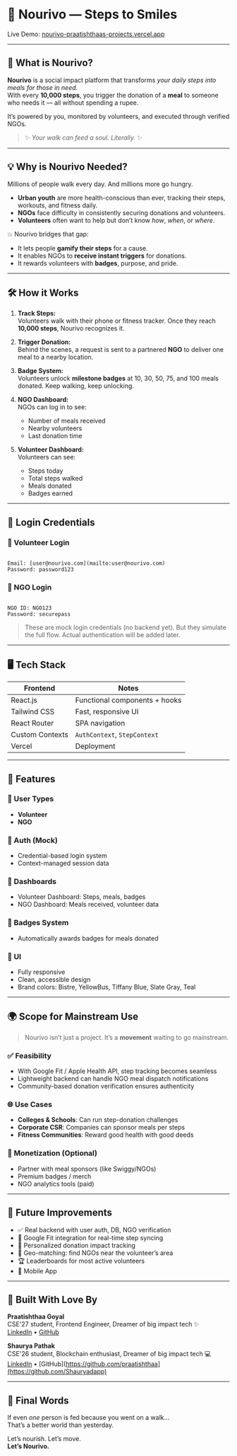 # 🌱 Nourivo — Steps to Smiles

Live Demo: [nourivo-praatishthaas-projects.vercel.app](https://nourivo-praatishthaas-projects.vercel.app)

---

## 🌟 What is Nourivo?

**Nourivo** is a social impact platform that transforms *your daily steps into meals for those in need.*  
With every **10,000 steps**, you trigger the donation of a **meal** to someone who needs it — all without spending a rupee.

It’s powered by you, monitored by volunteers, and executed through verified NGOs.

> ✨ _Your walk can feed a soul. Literally._ ✨

---

## 💡 Why is Nourivo Needed?

Millions of people walk every day. And millions more go hungry.

- **Urban youth** are more health-conscious than ever, tracking their steps, workouts, and fitness daily.
- **NGOs** face difficulty in consistently securing donations and volunteers.
- **Volunteers** often want to help but don’t know *how*, *when*, or *where*.

💥 Nourivo bridges that gap:

- It lets people **gamify their steps** for a cause.
- It enables NGOs to **receive instant triggers** for donations.
- It rewards volunteers with **badges**, purpose, and pride.

---

## 🛠 How it Works

1. **Track Steps:**  
   Volunteers walk with their phone or fitness tracker. Once they reach **10,000 steps**, Nourivo recognizes it.

2. **Trigger Donation:**  
   Behind the scenes, a request is sent to a partnered **NGO** to deliver one meal to a nearby location.

3. **Badge System:**  
   Volunteers unlock **milestone badges** at 10, 30, 50, 75, and 100 meals donated. Keep walking, keep unlocking.

4. **NGO Dashboard:**  
   NGOs can log in to see:
   - Number of meals received
   - Nearby volunteers
   - Last donation time

5. **Volunteer Dashboard:**  
   Volunteers can see:
   - Steps today
   - Total steps walked
   - Meals donated
   - Badges earned

---

## 👤 Login Credentials

### 👟 Volunteer Login
```

Email: [user@nourivo.com](mailto:user@nourivo.com)
Password: password123

```

### 🏥 NGO Login
```

NGO ID: NGO123
Password: securepass

```

> These are mock login credentials (no backend yet). But they simulate the full flow. Actual authentication will be added later.

---

## 🖥 Tech Stack

| Frontend        | Notes                             |
|----------------|-----------------------------------|
| React.js        | Functional components + hooks     |
| Tailwind CSS    | Fast, responsive UI               |
| React Router    | SPA navigation                    |
| Custom Contexts | `AuthContext`, `StepContext`      |
| Vercel          | Deployment                        |

---

## 🧠 Features

### 👥 User Types
- **Volunteer**
- **NGO**

### 🔐 Auth (Mock)
- Credential-based login system
- Context-managed session data

### 💾 Dashboards
- Volunteer Dashboard: Steps, meals, badges
- NGO Dashboard: Meals received, volunteer data

### 🥇 Badges System
- Automatically awards badges for meals donated

### 🎨 UI
- Fully responsive
- Clean, accessible design
- Brand colors: Bistre, YellowBus, Tiffany Blue, Slate Gray, Teal

---

## 🌍 Scope for Mainstream Use

> Nourivo isn’t just a project. It’s a **movement** waiting to go mainstream.

### ✅ Feasibility
- With Google Fit / Apple Health API, step tracking becomes seamless
- Lightweight backend can handle NGO meal dispatch notifications
- Community-based donation verification ensures authenticity

### 🌐 Use Cases
- **Colleges & Schools**: Can run step-donation challenges
- **Corporate CSR**: Companies can sponsor meals per steps
- **Fitness Communities**: Reward good health with good deeds

### 💸 Monetization (Optional)
- Partner with meal sponsors (like Swiggy/NGOs)
- Premium badges / merch
- NGO analytics tools (paid)

---

## 🚀 Future Improvements

- ✅ Real backend with user auth, DB, NGO verification
- 🔁 Google Fit integration for real-time step syncing
- 🎯 Personalized donation impact tracking
- 🧭 Geo-matching: find NGOs near the volunteer’s area
- 🏆 Leaderboards for most active volunteers
- 📱 Mobile App

---

## 🫶 Built With Love By

**Praatishthaa Goyal**  
CSE'27 student, Frontend Engineer, Dreamer of big impact tech ✨  
[LinkedIn](https://linkedin.com/in/praatishthaa-goyal) • [GitHub](https://github.com/praatishthaa)

**Shaurya Pathak**  
CSE'26 student, Blockchain enthusiast, Dreamer of big impact tech 💻  
[LinkedIn](https://www.linkedin.com/in/shaurya-pathak-bb9400206) • [GitHub](https://github.com/praatishthaa](https://github.com/Shauryadapp)

---

## 💬 Final Words

If even *one* person is fed because you went on a walk…  
That’s a better world than yesterday.

Let’s nourish. Let’s move.  
**Let’s Nourivo.**
